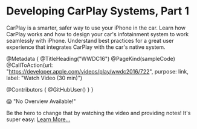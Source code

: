 # Developing CarPlay Systems, Part 1

CarPlay is a smarter, safer way to use your iPhone in the car. Learn how CarPlay works and how to design your car's infotainment system to work seamlessly with iPhone. Understand best practices for a great user experience that integrates CarPlay with the car's native system.

@Metadata {
   @TitleHeading("WWDC16")
   @PageKind(sampleCode)
   @CallToAction(url: "https://developer.apple.com/videos/play/wwdc2016/722", purpose: link, label: "Watch Video (30 min)")

   @Contributors {
      @GitHubUser(<replace this with your GitHub handle>)
   }
}

😱 "No Overview Available!"

Be the hero to change that by watching the video and providing notes! It's super easy:
 [Learn More…](https://wwdcnotes.com/documentation/wwdcnotes/contributing)
